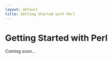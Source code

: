 ```yaml
---
layout: default
title: Getting Started with Perl
---
```


# Getting Started with Perl

Coming soon...
